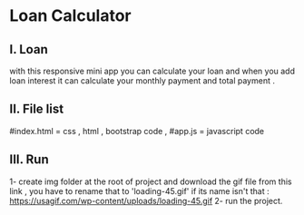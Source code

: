 # Loan Calculator
I. Loan
------------
with this responsive mini app you can calculate your loan and when you add loan interest it can calculate your monthly payment and total payment .

II. File list
------------
#index.html = css , html , bootstrap code , 
#app.js = javascript code

III. Run
------------
1- create img folder at the root of project and download the gif file from this link , you have to rename that to 'loading-45.gif' if its name isn't that :
https://usagif.com/wp-content/uploads/loading-45.gif
2- run the project.
